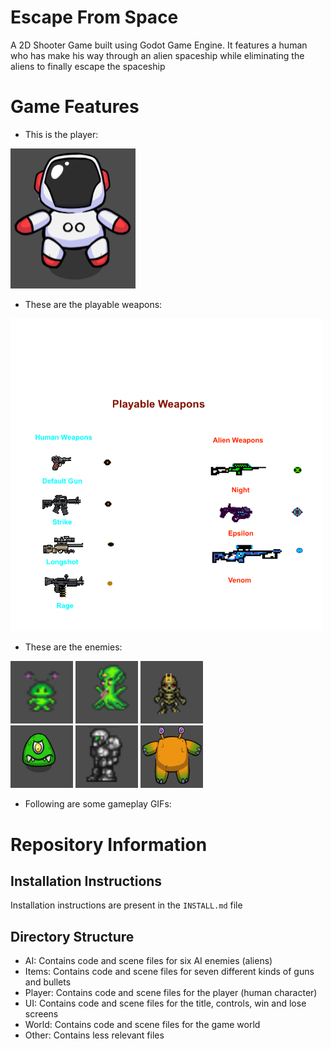 # Escape From Space

A 2D Shooter Game built using Godot Game Engine. It features
a human who has make his way through an alien spaceship
while eliminating the aliens to finally escape the spaceship

# Game Features

- This is the player:

<img src="./GithubImages/Player.png" width="200">

- These are the playable weapons:

<img src="./GithubImages/Guns.png" width="500">

- These are the enemies:

<p align="left">
<img src="./GithubImages/alien1.png" width="100" height="100">
<img src="./GithubImages/alien2.png" width="100" height="100">
<img src="./GithubImages/alien3.png" width="100" height="100">

</br>
<img src="./GithubImages/boss1.png" width="100" height="100">
<img src="./GithubImages/boss2.png" width="100" height="100">
<img src="./GithubImages/boss3.png" width="100" height="100">
</br>

</p>

- Following are some gameplay GIFs:

# Repository Information

## Installation Instructions

Installation instructions are present in the `INSTALL.md` file

## Directory Structure

- AI: Contains code and scene files for six AI enemies (aliens)
- Items: Contains code and scene files for seven different kinds
    of guns and bullets
- Player: Contains code and scene files for the player (human character)
- UI: Contains code and scene files for the title, controls, win and lose
    screens
- World: Contains code and scene files for the game world
- Other: Contains less relevant files
